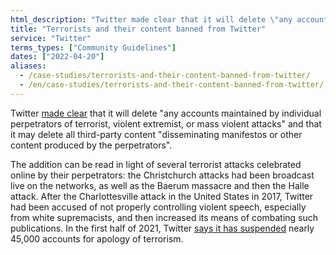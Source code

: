 ```yaml
---
html_description: "Twitter made clear that it will delete \"any accounts maintained by individual perpetrators of terrorist, violent extremist, or mass violent attacks\" and that it may delete all third-party content \"disseminating manifestos or other content produced by the perpetrators\"."
title: "Terrorists and their content banned from Twitter"
service: "Twitter"
terms_types: ["Community Guidelines"]
dates: ["2022-04-20"]
aliases:
  - /case-studies/terrorists-and-their-content-banned-from-twitter/
  - /en/case-studies/terrorists-and-their-content-banned-from-twitter/
---
```


Twitter [made clear](https://github.com/OpenTermsArchive/france-elections-versions/commit/4c973b7c1cfa724c3f922adb88be091957a676c1?diff=unified&short_path=97a74cf#diff-97a74cf182c32c5fd04a7f7ad157a172456b1e3ead0535083736fb3a8ce84c38) that it will delete "any accounts maintained by individual perpetrators of terrorist, violent extremist, or mass violent attacks" and that it may delete all third-party content "disseminating manifestos or other content produced by the perpetrators".

The addition can be read in light of several terrorist attacks celebrated online by their perpetrators: the Christchurch attacks had been broadcast live on the networks, as well as the Baerum massacre and then the Halle attack. After the Charlottesville attack in the United States in 2017, Twitter had been accused of not properly controlling violent speech, especially from white supremacists, and then increased its means of combating such publications. In the first half of 2021, Twitter [says it has suspended](https://blog.twitter.com/en_us/topics/company/2021/transparency-19) nearly 45,000 accounts for apology of terrorism.
